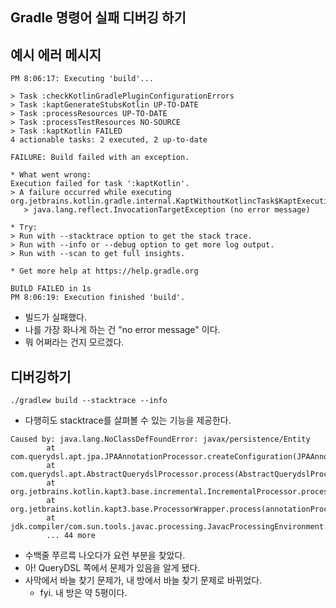 ## Gradle 명령어 실패 디버깅 하기

## 예시 에러 메시지

```Plain Text
PM 8:06:17: Executing 'build'...

> Task :checkKotlinGradlePluginConfigurationErrors
> Task :kaptGenerateStubsKotlin UP-TO-DATE
> Task :processResources UP-TO-DATE
> Task :processTestResources NO-SOURCE
> Task :kaptKotlin FAILED
4 actionable tasks: 2 executed, 2 up-to-date

FAILURE: Build failed with an exception.

* What went wrong:
Execution failed for task ':kaptKotlin'.
> A failure occurred while executing org.jetbrains.kotlin.gradle.internal.KaptWithoutKotlincTask$KaptExecutionWorkAction
   > java.lang.reflect.InvocationTargetException (no error message)

* Try:
> Run with --stacktrace option to get the stack trace.
> Run with --info or --debug option to get more log output.
> Run with --scan to get full insights.

* Get more help at https://help.gradle.org

BUILD FAILED in 1s
PM 8:06:19: Execution finished 'build'.
```

- 빌드가 실패했다.
- 나를 가장 화나게 하는 건 "no error message" 이다.
- 뭐 어쩌라는 건지 모르겠다.

## 디버깅하기

```Shell
./gradlew build --stacktrace --info
```

- 다행히도 stacktrace를 살펴볼 수 있는 기능을 제공한다.

```Plain Text
Caused by: java.lang.NoClassDefFoundError: javax/persistence/Entity
        at com.querydsl.apt.jpa.JPAAnnotationProcessor.createConfiguration(JPAAnnotationProcessor.java:37)
        at com.querydsl.apt.AbstractQuerydslProcessor.process(AbstractQuerydslProcessor.java:82)
        at org.jetbrains.kotlin.kapt3.base.incremental.IncrementalProcessor.process(incrementalProcessors.kt:90)
        at org.jetbrains.kotlin.kapt3.base.ProcessorWrapper.process(annotationProcessing.kt:209)
        at jdk.compiler/com.sun.tools.javac.processing.JavacProcessingEnvironment.callProcessor(JavacProcessingEnvironment.java:1023)
        ... 44 more
```

- 수백줄 쭈르륵 나오다가 요런 부분을 찾았다.
- 아! QueryDSL 쪽에서 문제가 있음을 알게 됐다.
- 사막에서 바늘 찾기 문제가, 내 방에서 바늘 찾기 문제로 바뀌었다.
  - fyi. 내 방은 약 5평이다.
